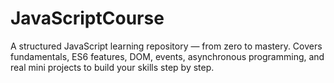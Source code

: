 # JavaScriptCourse
A structured JavaScript learning repository — from zero to mastery. Covers fundamentals, ES6 features, DOM, events, asynchronous programming, and real mini projects to build your skills step by step.
